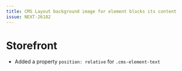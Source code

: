 ```yaml
---
title: CMS Layout background image for element blocks its content
issue: NEXT-26182
---
```

# Storefront
* Added a property `position: relative` for `.cms-element-text`
